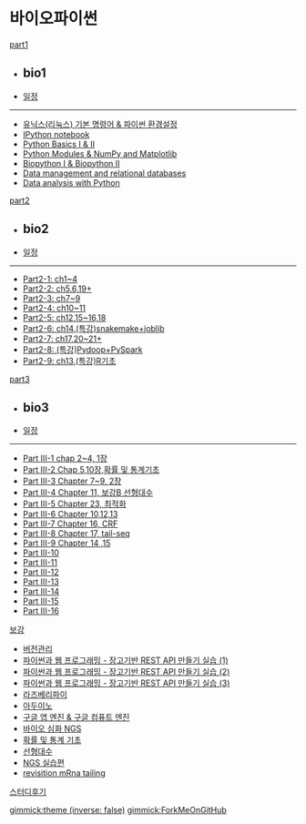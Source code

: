 # 바이오파이썬

[part1]()

  * ## bio1
  * [일정](doc/part1/intro.md)
  ----------
  * [유닉스(리눅스) 기본 명령어 & 파이썬 환경설정](doc/part1/d01.md)
  * [IPython notebook](doc/part1/d02.md)
  * [Python Basics I & II](doc/part1/d03.md)
  * [Python Modules & NumPy and Matplotlib](doc/part1/d04.md)
  * [Biopython I & Biopython II](doc/part1/d05.md)
  * [Data  management and relational databases](doc/part1/d06.md)
  * [Data analysis with Python](doc/part1/d07.md)

[part2]()

  * ## bio2
  * [일정](doc/part2/intro.md)
  ----------
  * [Part2-1: ch1~4](doc/part2/d01.md)
  * [Part2-2: ch5,6,19+](doc/part2/d02.md)
  * [Part2-3: ch7~9](doc/part2/d03.md)
  * [Part2-4: ch10~11](doc/part2/d04.md)
  * [Part2-5: ch12,15~16,18](doc/part2/d05.md)
  * [Part2-6: ch14,(특강)snakemake+joblib](doc/part2/d06.md)
  * [Part2-7: ch17,20~21+](doc/part2/d07.md)
  * [Part2-8: (특강)Pydoop+PySpark](doc/part2/d08.md)
  * [Part2-9: ch13,(특강)R기초](doc/part2/d09.md)

[part3]()

  * ## bio3
  * [일정](doc/part3/intro.md)
  ----------
  * [Part III-1 chap 2~4, 1장](doc/part3/d01.md)
  * [Part III-2 Chap 5,10장,확률 및 통계기초](doc/part3/d02.md)
  * [Part III-3 Chapter 7~9, 2장](doc/part3/d03.md)
  * [Part III-4 Chapter 11, 보강B 선형대수](doc/part3/d04.md)
  * [Part III-5 Chapter 23, 최적화](doc/part3/d05.md)
  * [Part III-6 Chapter 10,12,13](doc/part3/d06.md)
  * [Part III-7 Chapter 16, CRF](doc/part3/d07.md)
  * [Part III-8 Chapter 17, tail-seq](doc/part3/d08.md)
  * [Part III-9 Chapter 14 ,15](doc/part3/d09.md)
  * [Part III-10](doc/part3/d10.md)
  * [Part III-11](doc/part3/d11.md)
  * [Part III-12](doc/part3/d12.md)
  * [Part III-13](doc/part3/d13.md)
  * [Part III-14](doc/part3/d14.md)
  * [Part III-15](doc/part3/d15.md)
  * [Part III-16](doc/part3/d16.md)


[보강]()

  * [버전관리](doc/part1/d08.md)
  * [파이썬과 웹 프로그래밍 - 장고기반 REST API 만들기 실습 (1)](doc/part2/d10.md)
  * [파이썬과 웹 프로그래밍 - 장고기반 REST API 만들기 실습 (2)](doc/part2/d11.md)
  * [파이썬과 웹 프로그래밍 - 장고기반 REST API 만들기 실습 (3)](doc/part2/d12.md)
  * [라즈베리파이](doc/part2/d13.md)
  * [아두이노](doc/part2/d14.md)
  * [구글 앱 엔진 & 구글 컴퓨트 엔진](doc/part2/d15.md)
  * [바이오 심화 NGS](doc/part2/d16.md)
  * [확률 및 통계 기초](doc/part3/d02.md)
  * [선형대수](doc/part3/d04.md)
  * [NGS 실습편](doc/part3/ngs02.md)
  * [revisition mRna tailing](doc/part3/d08.md)

[스터디후기](doc/afterSchool.md)

[gimmick:theme (inverse: false)](cerulean)
[gimmick:ForkMeOnGitHub](https://github.com/biopy/biopy.github.io)
